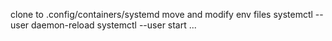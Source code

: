 clone to .config/containers/systemd
move and modify env files
systemctl --user daemon-reload
systemctl --user start ...
